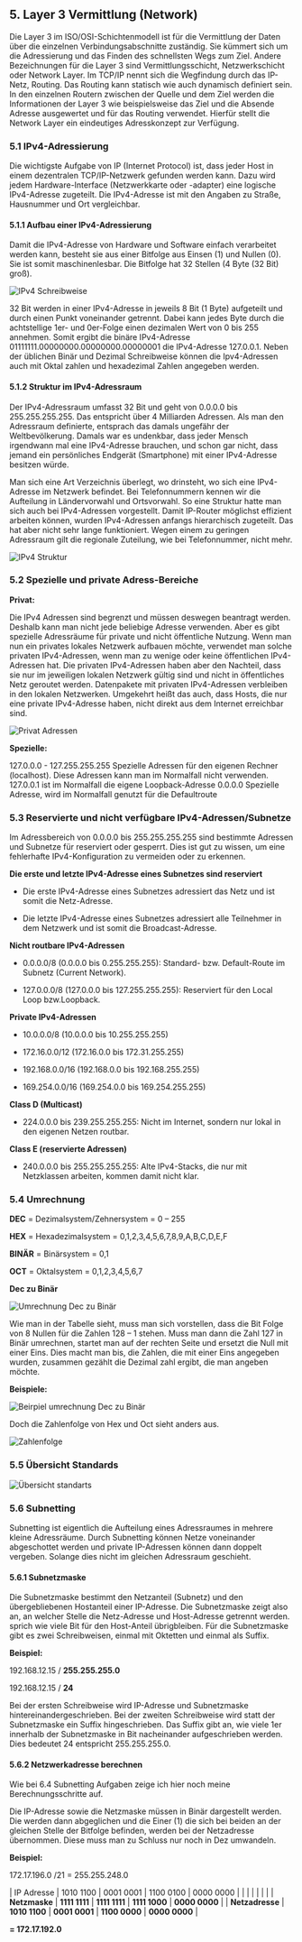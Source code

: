 ## 5. Layer 3 Vermittlung (Network)

Die Layer 3 im ISO/OSI-Schichtenmodell ist für die Vermittlung der Daten über die einzelnen Verbindungsabschnitte zuständig. Sie kümmert sich um die Adressierung und das Finden des schnellsten Wegs zum Ziel. Andere Bezeichnungen für die Layer 3 sind Vermittlungsschicht, Netzwerkschicht oder Network Layer.
Im TCP/IP nennt sich die Wegfindung durch das IP-Netz, Routing. Das Routing kann statisch wie auch dynamisch definiert sein.
In den einzelnen Routern zwischen der Quelle und dem Ziel werden die Informationen der Layer 3 wie beispielsweise das Ziel und die Absende Adresse ausgewertet und für das Routing verwendet. Hierfür stellt die Network Layer ein eindeutiges Adresskonzept zur Verfügung.

### 5.1 IPv4-Adressierung

Die wichtigste Aufgabe von IP (Internet Protocol) ist, dass jeder Host in einem dezentralen TCP/IP-Netzwerk gefunden werden kann. Dazu wird jedem Hardware-Interface (Netzwerkkarte oder -adapter) eine logische IPv4-Adresse zugeteilt.
Die IPv4-Adresse ist mit den Angaben zu Straße, Hausnummer und Ort vergleichbar.

#### 5.1.1 Aufbau einer IPv4-Adressierung

Damit die IPv4-Adresse von Hardware und Software einfach verarbeitet werden kann, besteht sie aus einer Bitfolge aus Einsen (1) und Nullen (0). Sie ist somit maschinenlesbar. Die Bitfolge hat 32 Stellen (4 Byte (32 Bit) groß).

![IPv4 Schreibweise](../../img/a/inf/Tabelle13.png)

32 Bit werden in einer IPv4-Adresse in jeweils 8 Bit (1 Byte) aufgeteilt und durch einen Punkt voneinander getrennt. Dabei kann jedes Byte durch die achtstellige 1er- und 0er-Folge einen dezimalen Wert von 0 bis 255 annehmen. Somit ergibt die binäre IPv4-Adresse 01111111.00000000.00000000.00000001 die IPv4-Adresse 127.0.0.1.
Neben der üblichen Binär und Dezimal Schreibweise können die Ipv4-Adressen auch mit Oktal zahlen und hexadezimal Zahlen angegeben werden.

#### 5.1.2 Struktur im IPv4-Adressraum

Der IPv4-Adressraum umfasst 32 Bit und geht von 0.0.0.0 bis 255.255.255.255. Das entspricht über 4 Milliarden Adressen. Als man den Adressraum definierte, entsprach das damals ungefähr der Weltbevölkerung. Damals war es undenkbar, dass jeder Mensch irgendwann mal eine IPv4-Adresse brauchen, und schon gar nicht, dass jemand ein persönliches Endgerät (Smartphone) mit einer IPv4-Adresse besitzen würde.

Man sich eine Art Verzeichnis überlegt, wo drinsteht, wo sich eine IPv4-Adresse im Netzwerk befindet. Bei Telefonnummern kennen wir die Aufteilung in Ländervorwahl und Ortsvorwahl. So eine Struktur hatte man sich auch bei IPv4-Adressen vorgestellt. Damit IP-Router möglichst effizient arbeiten können, wurden IPv4-Adressen anfangs hierarchisch zugeteilt. Das hat aber nicht sehr lange funktioniert. Wegen einem zu geringen Adressraum gilt die regionale Zuteilung, wie bei Telefonnummer, nicht mehr.

![IPv4 Struktur](../../img/a/inf/Tabelle14.png)

### 5.2 Spezielle und private Adress-Bereiche

**Privat:**

Die IPv4 Adressen sind begrenzt und müssen deswegen beantragt werden. Deshalb kann man nicht jede beliebige Adresse verwenden. Aber es gibt spezielle Adressräume für private und nicht öffentliche Nutzung.
Wenn man nun ein privates lokales Netzwerk aufbauen möchte, verwendet man solche privaten IPv4-Adressen, wenn man zu wenige oder keine öffentlichen IPv4-Adressen hat. Die privaten IPv4-Adressen haben aber den Nachteil, dass sie nur im jeweiligen lokalen Netzwerk gültig sind und nicht in öffentliches Netz geroutet werden. Datenpakete mit privaten IPv4-Adressen verbleiben in den lokalen Netzwerken. Umgekehrt heißt das auch, dass Hosts, die nur eine private IPv4-Adresse haben, nicht direkt aus dem Internet erreichbar sind.

![Privat Adressen](../../img/a/inf/Tabelle15.png)

**Spezielle:**

127.0.0.0 - 127.255.255.255 Spezielle Adressen für den eigenen Rechner (localhost).
Diese Adressen kann man im Normalfall nicht verwenden. 127.0.0.1 ist im Normalfall die eigene Loopback-Adresse
0.0.0.0 Spezielle Adresse, wird im Normalfall genutzt für die Defaultroute


### 5.3 Reservierte und nicht verfügbare IPv4-Adressen/Subnetze

Im Adressbereich von 0.0.0.0 bis 255.255.255.255 sind bestimmte Adressen und Subnetze für reserviert oder gesperrt. Dies ist gut zu wissen, um eine fehlerhafte IPv4-Konfiguration zu vermeiden oder zu erkennen.

**Die erste und letzte IPv4-Adresse eines Subnetzes sind reserviert**

- Die erste IPv4-Adresse eines Subnetzes adressiert das Netz und ist somit die Netz-Adresse.

- Die letzte IPv4-Adresse eines Subnetzes adressiert alle Teilnehmer in dem Netzwerk und ist somit die Broadcast-Adresse.

**Nicht routbare IPv4-Adressen**

- 0.0.0.0/8 (0.0.0.0 bis 0.255.255.255): Standard- bzw. Default-Route im Subnetz (Current Network).

- 127.0.0.0/8 (127.0.0.0 bis 127.255.255.255): Reserviert für den Local Loop bzw.Loopback.

**Private IPv4-Adressen**

-	10.0.0.0/8 (10.0.0.0 bis 10.255.255.255)

-	172.16.0.0/12 (172.16.0.0 bis 172.31.255.255)

-	192.168.0.0/16 (192.168.0.0 bis 192.168.255.255)

-	169.254.0.0/16 (169.254.0.0 bis 169.254.255.255)

**Class D (Multicast)**

-	224.0.0.0 bis 239.255.255.255: Nicht im Internet, sondern nur lokal in den eigenen Netzen routbar.

**Class E (reservierte Adressen)**

-	240.0.0.0 bis 255.255.255.255: Alte IPv4-Stacks, die nur mit Netzklassen arbeiten, kommen damit nicht klar.
 
### 5.4 Umrechnung

**DEC** = Dezimalsystem/Zehnersystem = 0 – 255

**HEX** = Hexadezimalsystem = 0,1,2,3,4,5,6,7,8,9,A,B,C,D,E,F

**BINÄR** = Binärsystem = 0,1

**OCT** = Oktalsystem = 0,1,2,3,4,5,6,7

**Dec zu Binär**

![Umrechnung Dec zu Binär](../../img/a/inf/Tabelle16.png)

Wie man in der Tabelle sieht, muss man sich vorstellen, dass die Bit Folge von 8 Nullen für die Zahlen 128 – 1 stehen. Muss man dann die Zahl 127 in Binär umrechnen, startet man auf der rechten Seite und ersetzt die Null mit einer Eins. Dies macht man bis, die Zahlen, die mit einer Eins angegeben wurden, zusammen gezählt die Dezimal zahl ergibt, die man angeben möchte.

**Beispiele:**

![Beirpiel umrechnung Dec zu Binär](../../img/a/inf/Tabelle17.png)

Doch die Zahlenfolge von Hex und Oct sieht anders aus.

![Zahlenfolge](../../img/a/inf/Tabelle18.png)

### 5.5 Übersicht Standards

![Übersicht standarts](../../img/a/inf/Tabelle19.png)

### 5.6 Subnetting

Subnetting ist eigentlich die Aufteilung eines Adressraumes in mehrere kleine Adressräume. Durch Subnetting können Netze voneinander abgeschottet werden und private IP-Adressen können dann doppelt vergeben. Solange dies nicht im gleichen Adressraum geschieht.

#### 5.6.1 Subnetzmaske

Die Subnetzmaske bestimmt den Netzanteil (Subnetz) und den übergebliebenen Hostanteil einer IP-Adresse. Die Subnetzmaske zeigt also an, an welcher Stelle die Netz-Adresse und Host-Adresse getrennt werden. sprich wie viele Bit für den Host-Anteil übrigbleiben.
Für die Subnetzmaske gibt es zwei Schreibweisen, einmal mit Oktetten und einmal als Suffix.

**Beispiel:**

192.168.12.15 / **255.255.255.0**

192.168.12.15 / **24**

Bei der ersten Schreibweise wird IP-Adresse und Subnetzmaske hintereinandergeschrieben. Bei der zweiten Schreibweise wird statt der Subnetzmaske ein Suffix hingeschrieben. Das Suffix gibt an, wie viele 1er innerhalb der Subnetzmaske in Bit nacheinander aufgeschrieben werden. Dies bedeutet 24 entspricht 255.255.255.0.


#### 5.6.2 Netzwerkadresse berechnen

Wie bei 6.4 Subnetting Aufgaben zeige ich hier noch meine Berechnungsschritte auf.

Die IP-Adresse sowie die Netzmaske müssen in Binär dargestellt werden. Die werden dann abgeglichen und die Einer (1) die sich bei beiden an der gleichen Stelle der Bitfolge befinden, werden bei der Netzadresse übernommen. Diese muss man zu Schluss nur noch in Dez umwandeln.

**Beispiel:**

172.17.196.0 /21 = 255.255.248.0

| IP Adresse      | 1010 1100     | 0001 0001     | 1100 0100     | 0000 0000	    |
|                 |               |               |               |               |
| **Netzmaske**   | **1111 1111** | **1111 1111** | **1111 1000** | **0000 0000** |
| **Netzadresse** | **1010 1100** | **0001 0001** | **1100 0000** | **0000 0000** |

**= 172.17.192.0**
